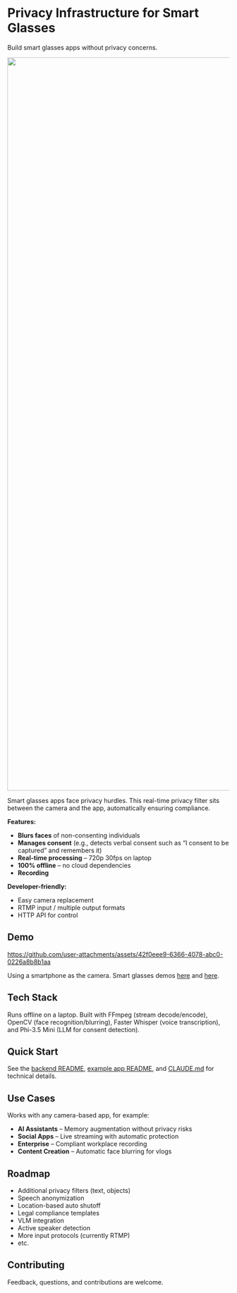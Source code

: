# Privacy Infrastructure for Smart Glasses

Build smart glasses apps without privacy concerns.

<img width="2784" height="1664" src="https://github.com/user-attachments/assets/ce34cdad-7dae-4798-b33e-8a614e618f8a" />

Smart glasses apps face privacy hurdles. This real-time privacy filter sits between the camera and the app, automatically ensuring compliance.

**Features:**

- **Blurs faces** of non-consenting individuals
- **Manages consent** (e.g., detects verbal consent such as “I consent to be captured” and remembers it)
- **Real-time processing** – 720p 30fps on laptop
- **100% offline** – no cloud dependencies
- **Recording**

**Developer-friendly:**

- Easy camera replacement
- RTMP input / multiple output formats
- HTTP API for control

## Demo

https://github.com/user-attachments/assets/42f0eee9-6366-4078-abc0-0226a8b8b1aa

Using a smartphone as the camera. Smart glasses demos [here](https://x.com/caydengineer/status/1945236074961236481) and [here](https://x.com/s_diana_k/status/1944500312116723973).

## Tech Stack

Runs offline on a laptop. Built with FFmpeg (stream decode/encode), OpenCV (face recognition/blurring), Faster Whisper (voice transcription), and Phi-3.5 Mini (LLM for consent detection).

## Quick Start

See the [backend README](./backend/README.md), [example app README](./examples/rewind/README.md), and [CLAUDE.md](./CLAUDE.md) for technical details.

## Use Cases

Works with any camera-based app, for example:

- **AI Assistants** – Memory augmentation without privacy risks
- **Social Apps** – Live streaming with automatic protection
- **Enterprise** – Compliant workplace recording
- **Content Creation** – Automatic face blurring for vlogs

## Roadmap

- Additional privacy filters (text, objects)
- Speech anonymization
- Location-based auto shutoff
- Legal compliance templates
- VLM integration
- Active speaker detection
- More input protocols (currently RTMP)
- etc.

## Contributing

Feedback, questions, and contributions are welcome.

